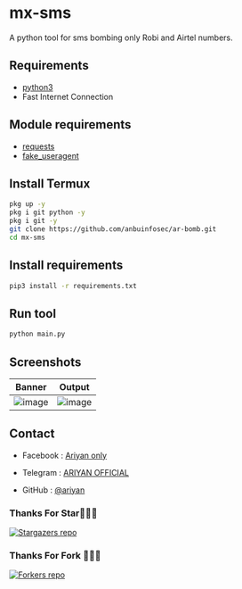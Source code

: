 # mx-sms
A python tool for sms bombing only Robi and Airtel numbers.

## Requirements
- [python3](https://www.python.org/downloads/)
- Fast Internet Connection 

## Module requirements 
- [requests](https://pypi.org/project/requests/)
- [fake_useragent](https://pypi.org/project/fake-useragent/)
## Install Termux

````bash
pkg up -y
pkg i git python -y
pkg i git -y
git clone https://github.com/anbuinfosec/ar-bomb.git
cd mx-sms
````

## Install requirements
````bash
pip3 install -r requirements.txt
````

## Run tool
````bash
python main.py
````

## Screenshots

| Banner | Output |
| :---: | :---: |
| ![image](https://raw.githubusercontent.com/anbuinfosec/anbuinfosec/refs/heads/main/assets/ms-sms/1.jpg) | ![image](https://raw.githubusercontent.com/anbuinfosec/anbuinfosec/refs/heads/main/assets/mx-sms/2.jpg) |

## Contact
- Facebook : [Ariyan only](https://www.facebook.com/profile.php?id=61578286892262)

- Telegram : [ARIYAN OFFICIAL](https://t.me/anbuinfosec_official)

- GitHub : [@ariyan](https://github.com/anbuinfosec)

### Thanks For Star🙏👨‍💻
[![Stargazers repo](https://reporoster.com/stars/anbuinfosec/ms-sms)](https://github.com/anbuinfosec/ar-bomb/)

### Thanks For Fork 🙏👨‍💻

[![Forkers repo](https://reporoster.com/forks/anbuinfosec/mx-sms)](https://github.com/anbuinfosec/ar-bomb/network/members)
